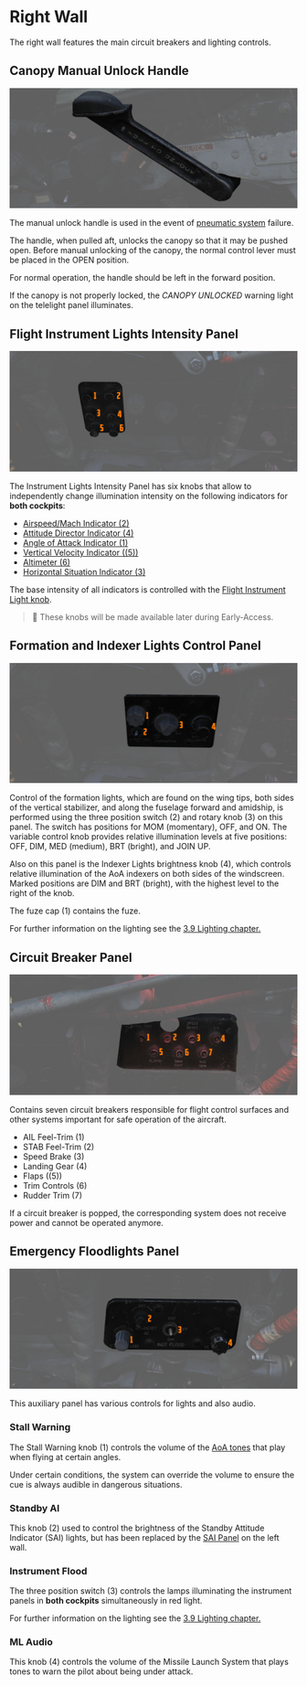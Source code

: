 # Right Wall

The right wall features the main circuit breakers and lighting controls.

## Canopy Manual Unlock Handle

![Canopy Manual Unlock Handle](../../../img/pilot_manual_canopy_unlock.jpg)

The manual unlock
handle is used in the event of [pneumatic system](../../../systems/pneumatics.md) failure.

The handle, when pulled aft,
unlocks the canopy so that it may be pushed open. Before
manual unlocking of the canopy, the normal control lever
must be placed in the OPEN position.

For normal operation,
the handle should be left in the forward position.

If the canopy is not properly locked, the _CANOPY UNLOCKED_
warning light on the telelight panel illuminates.

## Flight Instrument Lights Intensity Panel

![InsIntensity](../../../img/pilot_flight_instrument_lights.jpg)

The Instrument Lights Intensity Panel has six knobs that allow to independently
change illumination intensity on the following indicators for **both cockpits**:

- [Airspeed/Mach Indicator (<num>2</num>)](../../pilot/flight_director_group.md#airspeed-and-mach-indicator)
- [Attitude Director Indicator (<num>4</num>)](../../pilot/flight_director_group.md#attitude-director-indicator)
- [Angle of Attack Indicator (<num>1</num>)](../../pilot/flight_director_group.md#angle-of-attack-indicator)
- [Vertical Velocity Indicator ((<num>5</num>))](../../pilot/flight_director_group.md#vertical-velocity-indicator)
- [Altimeter (<num>6</num>)](../../pilot/flight_director_group.md#altimeter)
- [Horizontal Situation Indicator (<num>3</num>)](../../pilot/flight_director_group.md#horizontal-situation-indicator)

The base intensity of all indicators is controlled with the
[Flight Instrument Light knob](../weapon_management.md#flight-instrument-brightness-knob).

> 🚧 These knobs will be made available later during Early-Access.

## Formation and Indexer Lights Control Panel

![FormLights](../../../img/pilot_formation_lights_panel.jpg)

Control of the formation lights, which are found on the wing tips, both sides of
the vertical stabilizer, and along the fuselage forward and amidship, is
performed using the three position switch (<num>2</num>) and rotary knob (<num>3</num>) on this panel.
The
switch has positions for MOM (momentary), OFF, and ON. The variable control knob
provides relative illumination levels at five positions: OFF, DIM, MED (medium),
BRT (bright), and JOIN UP.

Also on this panel is the Indexer Lights brightness knob (<num>4</num>), which controls
relative illumination of the AoA indexers on both sides of the windscreen.
Marked positions are DIM and BRT (bright), with the highest level to the right of
the knob.

The fuze cap (<num>1</num>) contains the fuze.

For further information on the lighting see
the [3.9 Lighting chapter.](../../../systems/lighting.md)

## Circuit Breaker Panel

![pilot_cb_panel](../../../img/pilot_circuit_breakers.jpg)

Contains seven circuit breakers responsible for flight control surfaces and
other systems important for safe operation of the aircraft.

- AIL Feel-Trim (<num>1</num>)
- STAB Feel-Trim (<num>2</num>)
- Speed Brake (<num>3</num>)
- Landing Gear (<num>4</num>)
- Flaps ((<num>5</num>))
- Trim Controls (<num>6</num>)
- Rudder Trim (<num>7</num>)

If a circuit breaker is popped, the corresponding system does not receive power
and cannot be operated anymore.

## Emergency Floodlights Panel

![PilFlood](../../../img/pilot_emergency_floodlight_panel.jpg)

This auxiliary panel has various controls for lights and also audio.

### Stall Warning

The Stall Warning knob (<num>1</num>) controls the volume of
the [AoA tones](../../../systems/flight_controls_gear/flight_controls.md#stall-warning-vibrator)
that
play when flying at certain angles.

Under certain conditions, the system can override the volume to ensure the cue
is always audible in dangerous situations.

### Standby AI

This knob (<num>2</num>) used to control the brightness of the Standby Attitude Indicator (SAI)
lights, but has been replaced by the [SAI Panel](../left_console/wall.md#sai-panel)
on the left wall.

### Instrument Flood

The three position switch (<num>3</num>) controls the lamps illuminating the instrument panels
in **both cockpits** simultaneously in red light.

For further information on the lighting see
the [3.9 Lighting chapter.](../../../systems/lighting.md)

### ML Audio

This knob (<num>4</num>) controls the volume of the Missile Launch System that plays tones to warn
the
pilot about being under attack.
